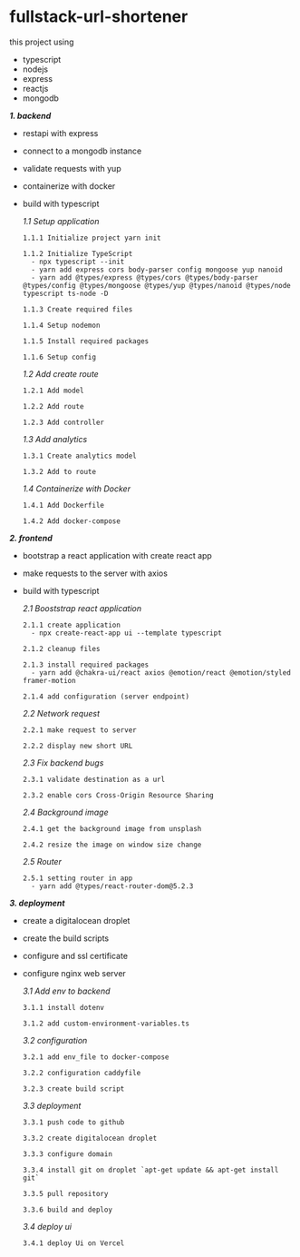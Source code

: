 # fullstack-url-shortener

this project using

- typescript
- nodejs
- express
- reactjs
- mongodb

**_1. backend_**

- restapi with express
- connect to a mongodb instance
- validate requests with yup
- containerize with docker
- build with typescript

  _1.1 Setup application_

  ```
  1.1.1 Initialize project yarn init

  1.1.2 Initialize TypeScript
    - npx typescript --init
    - yarn add express cors body-parser config mongoose yup nanoid
    - yarn add @types/express @types/cors @types/body-parser @types/config @types/mongoose @types/yup @types/nanoid @types/node typescript ts-node -D

  1.1.3 Create required files

  1.1.4 Setup nodemon

  1.1.5 Install required packages

  1.1.6 Setup config
  ```

  _1.2 Add create route_

  ```
  1.2.1 Add model

  1.2.2 Add route

  1.2.3 Add controller
  ```

  _1.3 Add analytics_

  ```
  1.3.1 Create analytics model

  1.3.2 Add to route
  ```

  _1.4 Containerize with Docker_

  ```
  1.4.1 Add Dockerfile

  1.4.2 Add docker-compose
  ```

**_2. frontend_**

- bootstrap a react application with create react app
- make requests to the server with axios
- build with typescript

  _2.1 Booststrap react application_

  ```
  2.1.1 create application
    - npx create-react-app ui --template typescript

  2.1.2 cleanup files

  2.1.3 install required packages
    - yarn add @chakra-ui/react axios @emotion/react @emotion/styled framer-motion

  2.1.4 add configuration (server endpoint)
  ```

  _2.2 Network request_

  ```
  2.2.1 make request to server

  2.2.2 display new short URL
  ```

  _2.3 Fix backend bugs_

  ```
  2.3.1 validate destination as a url

  2.3.2 enable cors Cross-Origin Resource Sharing
  ```

  _2.4 Background image_

  ```
  2.4.1 get the background image from unsplash

  2.4.2 resize the image on window size change
  ```

  _2.5 Router_

  ```
  2.5.1 setting router in app
    - yarn add @types/react-router-dom@5.2.3
  ```

**_3. deployment_**

- create a digitalocean droplet
- create the build scripts
- configure and ssl certificate
- configure nginx web server

  _3.1 Add env to backend_

  ```
  3.1.1 install dotenv

  3.1.2 add custom-environment-variables.ts
  ```

  _3.2 configuration_

  ```
  3.2.1 add env_file to docker-compose

  3.2.2 configuration caddyfile

  3.2.3 create build script
  ```

  _3.3 deployment_

  ```
  3.3.1 push code to github

  3.3.2 create digitalocean droplet

  3.3.3 configure domain

  3.3.4 install git on droplet `apt-get update && apt-get install git`

  3.3.5 pull repository

  3.3.6 build and deploy
  ```

  _3.4 deploy ui_

  ```
  3.4.1 deploy Ui on Vercel
  ```
